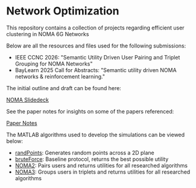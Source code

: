 # Network Optimization

This repository contains a collection of projects regarding efficient user clustering in NOMA 6G Networks

Below are all the resources and files used for the following submissions:

- IEEE CCNC 2026: "Semantic Utility Driven User Pairing and Triplet Grouping for NOMA Networks"
- BayLearn 2025 Call for Abstracts: "Semantic utility driven NOMA networks & reinforcement learning."

The initial outline and draft can be found here:

[NOMA Slidedeck](https://docs.google.com/presentation/d/1_N1oKkR_PmWWJWkS9RF0X-JVHOiJuH3OqhkIK069pV0/edit?usp=sharing)

See the paper notes for insights on some of the papers referenced:

[Paper Notes](https://docs.google.com/document/d/14G8pNsJsSaJc02iIsvGAqQGKgUyCtUJMqTkqEhJl50w/edit?tab=t.0)

The MATLAB algorithms used to develop the simulations can be viewed below:

- [randPoints](./randPoints.m): Generates random points across a 2D plane
- [bruteForce](./bruteForce.m): Baseline protocol, returns the best possible utility
- [NOMA2](./NOMA2.m): Pairs users and returns utilities for all researched algorithms
- [NOMA3](./NOMA3.m): Groups users in triplets and returns utilities for all researched algorithms
